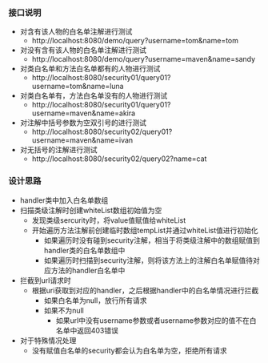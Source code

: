 ### 接口说明
+ 对含有该人物的白名单注解进行测试
  + http://localhost:8080/demo/query?username=tom&name=tom
+ 对没有含有该人物的白名单注解进行测试
  + http://localhost:8080/demo/query?username=maven&name=sandy
+ 对类白名单和方法白名单都有的人物进行测试
  + http://localhost:8080/security01/query01?username=tom&name=luna
+ 对类白名单有，方法白名单没有的人物进行测试
  + http://localhost:8080/security01/query01?username=maven&name=akira
+ 对注解中括号参数为空双引号的进行测试
  + http://localhost:8080/security02/query01?username=maven&name=ivan
+ 对无括号的注解进行测试
  + http://localhost:8080/security02/query02?name=cat

### 设计思路
+ handler类中加入白名单数组
+ 扫描类级注解时创建whiteList数组初始值为空
  + 发现类级sercurity时，将value值赋值给whiteList
  + 开始遍历方法注解前创建临时数组tempList并通过whiteList值进行初始化
    + 如果遍历时没有碰到security注解，相当于将类级注解中的数组赋值到handler类的白名单数组中
    + 如果遍历时扫描到security注解，则将该方法上的注解白名单赋值待对应方法的handler白名单中
+ 拦截到url请求时
  + 根据uri获取到对应的handler，之后根据handler中的白名单情况进行拦截
    + 如果白名单为null，放行所有请求
    + 如果不为null
      + 如果url中没有username参数或者username参数对应的值不在白名单中返回403错误
+ 对于特殊情况处理
  + 没有赋值白名单的security都会认为白名单为空，拒绝所有请求